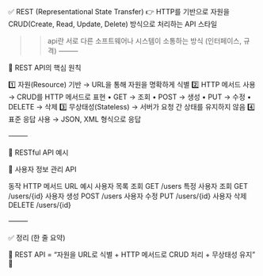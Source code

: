 
✅ REST (Representational State Transfer)
👉 HTTP를 기반으로 자원을 CRUD(Create, Read, Update, Delete) 방식으로 처리하는 API 스타일

>> api란 서로 다른 소프트웨어나 시스템이 소통하는 방식 (인터페이스, 규격)
⸻

🔹 REST API의 핵심 원칙

1️⃣ 자원(Resource) 기반 → URL을 통해 자원을 명확하게 식별
2️⃣ HTTP 메서드 사용 → CRUD를 HTTP 메서드로 표현
	•	GET → 조회
	•	POST → 생성
	•	PUT → 수정
	•	DELETE → 삭제
3️⃣ 무상태성(Stateless) → 서버가 요청 간 상태를 유지하지 않음
4️⃣ 표준 응답 사용 → JSON, XML 형식으로 응답

⸻

🔹 RESTful API 예시

📌 사용자 정보 관리 API

동작	HTTP 메서드	URL 예시
사용자 목록 조회	GET	/users
특정 사용자 조회	GET	/users/{id}
사용자 생성	POST	/users
사용자 수정	PUT	/users/{id}
사용자 삭제	DELETE	/users/{id}



⸻

✅ 정리 (한 줄 요약)

📌 REST API = “자원을 URL로 식별 + HTTP 메서드로 CRUD 처리 + 무상태성 유지” 🚀